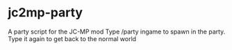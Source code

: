 jc2mp-party
===========

A party script for the JC-MP mod
Type /party ingame to spawn in the party. Type it again to get back to the normal world
